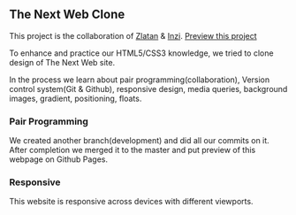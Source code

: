 ## The Next Web Clone

This project is the collaboration of [Zlatan](https://github.com/zlayabekrija) & [Inzi](https://github.com/inhaq). [Preview this project](https://zlayabekrija.github.io/the-next-web-clone/)

To enhance and practice our HTML5/CSS3 knowledge, we tried to clone design of The Next Web site. 

In the process we learn about pair programming(collaboration), Version control system(Git & Github), responsive design, media queries, background images, gradient, positioning, floats.

### Pair Programming

We created another branch(development) and did all our commits on it. After completion we merged it to the master and put preview of this webpage on Github Pages.

### Responsive

This website is responsive across devices with different viewports.

